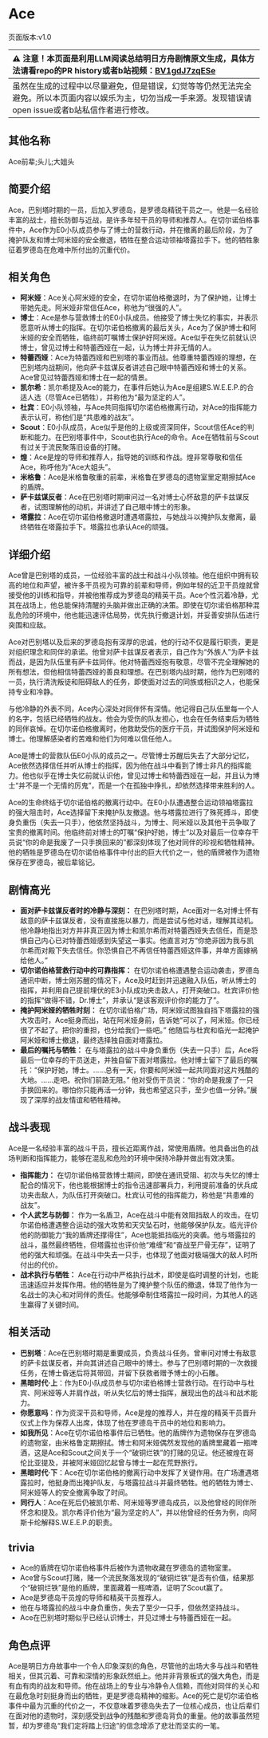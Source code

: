 # Ace
页面版本:v1.0
 

| :warning: 注意！本页面是利用LLM阅读总结明日方舟剧情原文生成，具体方法请看repo的PR history或者b站视频：[BV1gdJ7zqESe](https://www.bilibili.com/video/BV1gdJ7zqESe/)         |
|:----------------------------|
| 虽然在生成的过程中以尽量避免，但是错误，幻觉等等仍然无法完全避免。所以本页面内容以娱乐为主，切勿当成一手来源。发现错误请open issue或者b站私信作者进行修改。|



## 其他名称
Ace前辈;头儿;大姐头
## 简要介绍
Ace，巴别塔时期的一员，后加入罗德岛，是罗德岛精锐干员之一。他是一名经验丰富的战士，擅长防御与近战，是许多年轻干员的导师和推荐人。在切尔诺伯格事件中，Ace作为E0小队成员参与了博士的营救行动，并在撤离的最后阶段，为了掩护队友和博士阿米娅的安全撤退，牺牲在整合运动领袖塔露拉手下。他的牺牲象征着罗德岛在危难中所付出的沉重代价。
## 相关角色
-   **阿米娅**：Ace关心阿米娅的安全，在切尔诺伯格撤退时，为了保护她，让博士带她先走。阿米娅非常信任Ace，称他为“很强的人”。
-   **博士**：Ace是参与营救博士的E0小队成员。他接受了博士失忆的事实，并表示愿意听从博士的指挥。在切尔诺伯格撤离的最后关头，Ace为了保护博士和阿米娅的安全而牺牲，临终前叮嘱博士保护好阿米娅。Ace似乎在失忆前就认识博士，曾见过博士和特蕾西娅在一起，认为博士并非无情的人。
-   **特蕾西娅**：Ace为特蕾西娅和巴别塔的事业而战。他尊重特蕾西娅的理想，在巴别塔内战期间，他向萨卡兹谋反者讲述自己眼中特蕾西娅和博士的关系。Ace曾见过特蕾西娅和博士在一起的情景。
-   **凯尔希**：凯尔希提及Ace的能力，在事件后她认为Ace是组建S.W.E.E.P.的合适人选（尽管Ace已牺牲），并称他为“最为坚定的人”。
-   **杜宾**：E0小队领袖，与Ace共同指挥切尔诺伯格撤离行动，对Ace的指挥能力表示认可，称他们是“共患难的战友”。
-   **Scout**：E0小队成员，Ace似乎是他的上级或资深同伴，Scout信任Ace的判断和能力。在巴别塔事件中，Scout也执行Ace的命令。Ace在牺牲前与Scout有过关于流民聚落旧设备的打赌。
-   **煌**：Ace是煌的导师和推荐人，指导她的训练和作战。煌非常尊敬和信任Ace，称呼他为“Ace大姐头”。
-   **米格鲁**：Ace是米格鲁敬重的前辈，米格鲁在罗德岛的遗物室里定期擦拭Ace的盾牌。
-   **萨卡兹谋反者**：Ace在巴别塔时期审问过一名对博士心怀敌意的萨卡兹谋反者，试图理解他的动机，并讲述了自己眼中博士的形象。
-   **塔露拉**：Ace在切尔诺伯格撤退时遭遇塔露拉，与她战斗以掩护队友撤离，最终牺牲在塔露拉手下。塔露拉也承认Ace的顽强。
## 详细介绍
Ace曾是巴别塔的成员，一位经验丰富的战士和战斗小队领袖。他在组织中拥有较高的地位和声望，被许多干员视为可靠的前辈和导师，例如年轻的近卫干员煌就曾接受他的训练和指导，并被他推荐成为罗德岛的精英干员。Ace个性沉着冷静，尤其在战场上，他总能保持清醒的头脑并做出正确的决策。即使在切尔诺伯格那种混乱危险的环境中，他也能迅速评估局势，优先执行撤退计划，并妥善安排队伍进行突围和应敌。

Ace对巴别塔以及后来的罗德岛抱有深厚的忠诚，他的行动不仅是履行职责，更是对组织理念和同伴的承诺。他曾对萨卡兹谋反者表示，自己作为“外族人”为萨卡兹而战，是因为队伍里有萨卡兹同伴。他对特蕾西娅抱有敬意，尽管不完全理解她的所有想法，但他相信特蕾西娅的善良和理想。在巴别塔内战时期，他作为巴别塔的一员，执行清洗叛徒和阻碍敌人的任务，即使面对过去的同族或相识之人，也能保持专业和冷静。

与他冷静的外表不同，Ace内心深处对同伴怀有深情。他记得自己队伍里每一个人的名字，包括已经牺牲的战友。他会为受伤的队友担心，也会在任务结束后为牺牲的同伴哀悼。在切尔诺伯格撤离时，他救助受伤的医疗干员，并试图保护阿米娅和博士。他理解感染者的苦难和他们为何难以信任他人。

Ace是博士的营救队伍E0小队的成员之一。尽管博士苏醒后失去了大部分记忆，Ace依然选择信任并听从博士的指挥，因为他在战斗中看到了博士非凡的指挥能力。他也似乎在博士失忆前就认识他，曾见过博士和特蕾西娅在一起，并且认为博士“并不是一个无情的厉鬼”，而是一个在孤独中挣扎，却依然选择带来胜利的人。

Ace的生命终结于切尔诺伯格的撤离行动中。在E0小队遭遇整合运动领袖塔露拉的强大阻击时，Ace选择留下来掩护队友撤退。他与塔露拉进行了殊死搏斗，即使身负重伤（失去一只手），他依然坚持战斗，为博士、阿米娅以及其他干员争取了宝贵的撤离时间。他临终前对博士的叮嘱“保护好她，博士”以及对最后一位幸存干员说“你的命是我废了一只手换回来的”都深刻体现了他对同伴的珍视和牺牲精神。他的牺牲是罗德岛在切尔诺伯格事件中付出的巨大代价之一，他的盾牌被作为遗物保存在罗德岛，被后辈铭记。
## 剧情高光
- **面对萨卡兹谋反者时的冷静与深刻：** 在巴别塔时期，Ace面对一名对博士怀有敌意的萨卡兹谋反者，没有直接施以暴力，而是尝试与他对话，理解其动机。他冷静地指出对方并非真正因为博士和凯尔希而对特蕾西娅失去信任，而是恐惧自己内心已对特蕾西娅感到失望这一事实。他直言对方“你绝非因为我与凯尔希而对殿下失去信任。你恐惧自己不再信任特蕾西娅这件事，并单方面嫁祸给他人。”
- **切尔诺伯格营救行动中的可靠指挥：** 在切尔诺伯格遭遇整合运动袭击，罗德岛通讯中断，博士刚苏醒的情况下，Ace及时赶到并迅速融入队伍，听从博士的指挥，并利用自己提前埋伏的E3小队成功夹击敌人，打开突破口。杜宾评价他的指挥“做得不错，Dr.博士”，并承认“是该客观评价你的能力了”。
- **掩护阿米娅的牺牲时刻：** 在切尔诺伯格广场，阿米娅试图独自挡下塔露拉的强大攻击时，Ace挺身而出，站在阿米娅身前，告诉她“可以了，阿米娅。你已经很了不起了。把你的重担，也分给我们一些吧。” 他随后与杜宾和临光一起掩护阿米娅和博士撤退，最终选择独自面对塔露拉。
- **最后的嘱托与牺牲：** 在与塔露拉的战斗中身负重伤（失去一只手）后，Ace将最后一位幸存的干员送走，并独自留下面对塔露拉。他对博士留下了最后的嘱托：“保护好她，博士。......总有一天，你要和阿米娅一起共同面对这片残酷的大地。......走吧。祝你们前路无阻。” 他对受伤干员说：“你的命是我废了一只手换回来的。哪怕你只能再活一分钟，我也希望这只手，至少也值一分钟。”展现了深厚的战友情谊和牺牲精神。
## 战斗表现
Ace是一名经验丰富的战斗干员，擅长近距离作战，常使用盾牌。他具备出色的战场判断和指挥能力，能够在混乱和危险的环境中保持冷静并做出有效决策。
- **指挥能力：** 在切尔诺伯格营救博士期间，即使在通讯受阻、初次与失忆的博士配合的情况下，他也能根据博士的指令迅速部署兵力，利用提前准备的伏兵成功夹击敌人，为队伍打开突破口。杜宾认可他的指挥能力，称他是“共患难的战友”。
- **个人武艺与防御：** 作为一名盾卫，Ace在战斗中能有效阻挡敌人的攻击。在切尔诺伯格遭遇整合运动的强大攻势和天灾坠石时，他能够保护队友。临光评价他的防御能力“我的盾牌还撑得住”，Ace也能抵挡临光的突袭。他与塔露拉的战斗，虽然最终牺牲，但塔露拉也评价他“难缠”和“奋战至尸骨无存”，证明了他的强大和顽强。在战斗中失去一只手，也体现了他面对极端强大的敌人时所付出的代价。
- **战术执行与牺牲：** Ace在行动中严格执行战术，即使是临时调整的计划，也能迅速适应并发挥作用。他的牺牲是为了掩护整个队伍的撤退，体现了他作为一名战士的决心和对同伴的责任。他能够牵制住塔露拉一段时间，为其他人的逃生赢得了关键时间。
## 相关活动
-   **巴别塔**：Ace在巴别塔时期是重要成员，负责战斗任务。曾审问对博士有敌意的萨卡兹谋反者，并向其讲述自己眼中的博士。参与了巴别塔时期的一次救援任务，在博士昏迷后将其带回，并留下获救者赠予博士的小石雕。
-   **黑暗时代·上**：作为E0小队成员参与切尔诺伯格博士营救行动。在行动中与杜宾、阿米娅等人并肩作战，听从失忆后的博士指挥，展现出色的战斗和战术能力。
-   **你愿意吗**：作为资深干员和导师，Ace是煌的推荐人，并在煌的精英干员晋升仪式上作为保荐人出席，体现了他在罗德岛干员中的地位和影响力。
-   **如我所见**：Ace在切尔诺伯格事件后已牺牲。他的盾牌作为遗物保存在罗德岛的遗物室，由米格鲁定期擦拭。博士和阿米娅偶然发现他的盾牌里藏着一瓶啤酒，这是Ace和Scout之间关于一个“破铜烂铁”的打赌的见证。他还被煌在哥伦比亚提及，并被阿米娅回忆起曾与博士一起在荒野旅行。
-   **黑暗时代·下**：Ace在切尔诺伯格的撤离行动中发挥了关键作用。在广场遭遇塔露拉时，他挺身而出掩护队友，与塔露拉战斗并最终牺牲。他的牺牲为博士、阿米娅等人的安全撤离争取了时间。
-   **同行人**：Ace在死后仍被凯尔希、阿米娅等罗德岛成员，以及他曾经的同伴所怀念和提及。凯尔希评价他为“最为坚定的人”，并以他曾经的任务为例，向阿斯卡纶解释S.W.E.E.P.的职责。
## trivia
- Ace的盾牌在切尔诺伯格事件后被作为遗物收藏在罗德岛的遗物室里。
- Ace曾与Scout打赌，赌一个流民聚落发现的“破铜烂铁”是否有价值，结果那个“破铜烂铁”是他的盾牌，里面藏着一瓶啤酒，证明了Scout赢了。
- Ace是罗德岛干员煌的导师和精英干员推荐人。
- 他在与塔露拉的战斗中身负重伤，失去了至少一只手，但依然坚持战斗。
- Ace在巴别塔时期似乎已经认识博士，并见过博士与特蕾西娅在一起。
## 角色点评
Ace是明日方舟故事中一个令人印象深刻的角色，尽管他的出场大多与战斗和牺牲相关，但其沉着、可靠和深情的形象跃然纸上。他并非背景板式的强大角色，而是有血有肉的战友和导师。他在战场上的专业与冷静令人信赖，而他对同伴的关心和在最危急时刻挺身而出的牺牲，更是罗德岛精神的缩影。Ace的死亡是切尔诺伯格事件中最为沉重的代价之一，不仅意味着罗德岛失去了一位核心成员，也让后辈们在面对他的遗物时，深刻感受到战争的残酷和罗德岛背负的重量。他的故事虽然短暂，却为罗德岛“我们定将踏上归途”的信念增添了悲壮而坚实的一笔。